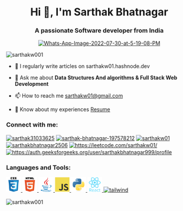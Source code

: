 <h1 align="center">Hi 👋, I'm Sarthak Bhatnagar</h1>
<h3 align="center">A passionate Software developer from India</h3>

<p align="center"> <a href='https://postimg.cc/9D8SJjf2' target='_blank'><img src='https://i.postimg.cc/9D8SJjf2/Whats-App-Image-2022-07-30-at-5-19-08-PM.jpg' border='0' alt='Whats-App-Image-2022-07-30-at-5-19-08-PM'/></a></p>
<p align="left"> <img src="https://komarev.com/ghpvc/?username=sarthakw001&label=Profile%20views&color=0e75b6&style=flat" alt="sarthakw001" /> </p>





- 📝 I regularly write articles on sarthakw01.hashnode.dev

- 💬 Ask me about **Data Structures And algorithms & Full Stack Web Development**

- 📫 How to reach me sarthakw01@gmail.com

- 📄 Know about my experiences [Resume](https://drive.google.com/file/d/1sHOiDl2EEYJghUtWyoa683bNmi2mcrG7/view?usp=sharing)

<h3 align="left">Connect with me:</h3>
<p align="left">
<a href="https://twitter.com/sarthak31033625" target="blank"><img align="center" src="https://raw.githubusercontent.com/rahuldkjain/github-profile-readme-generator/master/src/images/icons/Social/twitter.svg" alt="sarthak31033625" height="30" width="40" /></a>
<a href="https://linkedin.com/in/sarthak-bhatnagar-197578212" target="blank"><img align="center" src="https://raw.githubusercontent.com/rahuldkjain/github-profile-readme-generator/master/src/images/icons/Social/linked-in-alt.svg" alt="sarthak-bhatnagar-197578212" height="30" width="40" /></a>
<a href="https://codesandbox.com/sarthakw01" target="blank"><img align="center" src="https://raw.githubusercontent.com/rahuldkjain/github-profile-readme-generator/master/src/images/icons/Social/codesandbox.svg" alt="sarthakw01" height="30" width="40" /></a>
<a href="https://instagram.com/sarthakbhatnagar2506" target="blank"><img align="center" src="https://raw.githubusercontent.com/rahuldkjain/github-profile-readme-generator/master/src/images/icons/Social/instagram.svg" alt="sarthakbhatnagar2506" height="30" width="40" /></a>
<a href="https://www.leetcode.com/https://leetcode.com/sarthakw01/" target="blank"><img align="center" src="https://raw.githubusercontent.com/rahuldkjain/github-profile-readme-generator/master/src/images/icons/Social/leet-code.svg" alt="https://leetcode.com/sarthakw01/" height="30" width="40" /></a>
<a href="https://auth.geeksforgeeks.org/user/https://auth.geeksforgeeks.org/user/sarthakbhatnagar999/profile" target="blank"><img align="center" src="https://raw.githubusercontent.com/rahuldkjain/github-profile-readme-generator/master/src/images/icons/Social/geeks-for-geeks.svg" alt="https://auth.geeksforgeeks.org/user/sarthakbhatnagar999/profile" height="30" width="40" /></a>
</p>

<h3 align="left">Languages and Tools:</h3>
<p align="left"> <a href="https://www.w3schools.com/css/" target="_blank" rel="noreferrer"> <img src="https://raw.githubusercontent.com/devicons/devicon/master/icons/css3/css3-original-wordmark.svg" alt="css3" width="40" height="40"/> </a> <a href="https://www.w3.org/html/" target="_blank" rel="noreferrer"> <img src="https://raw.githubusercontent.com/devicons/devicon/master/icons/html5/html5-original-wordmark.svg" alt="html5" width="40" height="40"/> </a> <a href="https://www.java.com" target="_blank" rel="noreferrer"> <img src="https://raw.githubusercontent.com/devicons/devicon/master/icons/java/java-original.svg" alt="java" width="40" height="40"/> </a> <a href="https://developer.mozilla.org/en-US/docs/Web/JavaScript" target="_blank" rel="noreferrer"> <img src="https://raw.githubusercontent.com/devicons/devicon/master/icons/javascript/javascript-original.svg" alt="javascript" width="40" height="40"/> </a> <a href="https://www.python.org" target="_blank" rel="noreferrer"> <img src="https://raw.githubusercontent.com/devicons/devicon/master/icons/python/python-original.svg" alt="python" width="40" height="40"/> </a> <a href="https://reactjs.org/" target="_blank" rel="noreferrer"> <img src="https://raw.githubusercontent.com/devicons/devicon/master/icons/react/react-original-wordmark.svg" alt="react" width="40" height="40"/> </a> <a href="https://tailwindcss.com/" target="_blank" rel="noreferrer"> <img src="https://www.vectorlogo.zone/logos/tailwindcss/tailwindcss-icon.svg" alt="tailwind" width="40" height="40"/> </a> </p>

<p align="left"><img align="center" src="https://github-readme-stats.vercel.app/api/top-langs?username=sarthakw001&show_icons=true&locale=en&layout=compact" alt="sarthakw001" /></p>
